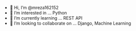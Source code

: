 - 👋 Hi, I’m @mreza162152
- 👀 I’m interested in ... Python
- 🌱 I’m currently learning ... REST API
- 💞️ I’m looking to collaborate on ... Django, Machine Learning

<!---
mreza162152/mreza162152 is a ✨ special ✨ repository because its `README.md` (this file) appears on your GitHub profile.
You can click the Preview link to take a look at your changes.
--->
